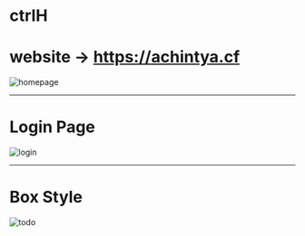 # ctrlH

# website -> https://achintya.cf
![homepage](https://user-images.githubusercontent.com/29632526/48224444-c0573700-e3bf-11e8-8780-0fd588b21698.png)

-----------------------------------------------------------------------------------------------------------------------------------

# Login Page
![login](https://user-images.githubusercontent.com/29632526/48224458-c6e5ae80-e3bf-11e8-801c-a8afe48e5574.png)

-----------------------------------------------------------------------------------------------------------------------------------

# Box Style
![todo](https://user-images.githubusercontent.com/29632526/47339896-42eeaf80-d6ba-11e8-9128-407a0ce34ff1.png)

